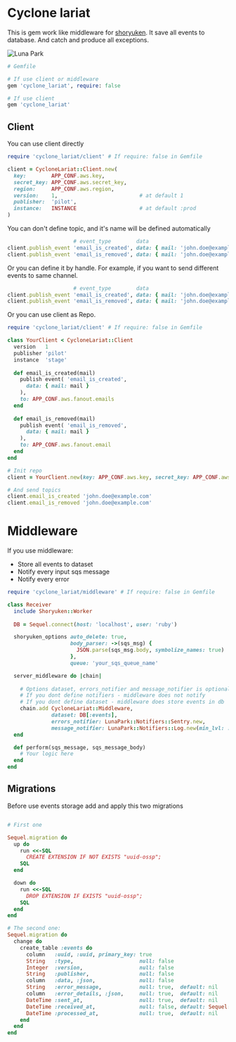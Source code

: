 # Cyclone lariat

This is gem work like middleware for [shoryuken](https://github.com/ruby-shoryuken/shoryuken). It save all events to database. And catch and produce all exceptions.  

![Luna Park](docs/_imgs/lariat.jpg)


```ruby
# Gemfile

# If use client or middleware 
gem 'cyclone_lariat', require: false

# If use client
gem 'cyclone_lariat'
```


## Client

You can use client directly

```ruby
require 'cyclone_lariat/client' # If require: false in Gemfile 

client = CycloneLariat::Client.new(
  key:        APP_CONF.aws.key,
  secret_key: APP_CONF.aws.secret_key,
  region:     APP_CONF.aws.region,
  version:    1,                          # at default 1
  publisher:  'pilot',
  instance:   INSTANCE                    # at default :prod
)
```

You can don't define topic, and it's name will be defined automatically 
```ruby
                     # event_type        data                                    topic
client.publish_event 'email_is_created', data: { mail: 'john.doe@example.com' } # prod-event-fanout-pilot-email_is_created
client.publish_event 'email_is_removed', data: { mail: 'john.doe@example.com' } # prod-event-fanout-pilot-email_is_removed
```
Or you can define it by handle. For example, if you want to send different events to same channel.
```ruby
                     # event_type        data                                    topic
client.publish_event 'email_is_created', data: { mail: 'john.doe@example.com' }, to: 'prod-event-fanout-pilot-emails'
client.publish_event 'email_is_removed', data: { mail: 'john.doe@example.com' }, to: 'prod-event-fanout-pilot-emails'
```

Or you can use client as Repo.

```ruby
require 'cyclone_lariat/client' # If require: false in Gemfile

class YourClient < CycloneLariat::Client
  version   1
  publisher 'pilot'
  instance  'stage'
  
  def email_is_created(mail)
    publish event( 'email_is_created', 
      data: { mail: mail }
    ), 
    to: APP_CONF.aws.fanout.emails
  end
  
  def email_is_removed(mail)
    publish event( 'email_is_removed', 
      data: { mail: mail }
    ), 
    to: APP_CONF.aws.fanout.email
  end
end

# Init repo
client = YourClient.new(key: APP_CONF.aws.key, secret_key: APP_CONF.aws.secret_key, region: APP_CONF.aws.region)

# And send topics
client.email_is_created 'john.doe@example.com'
client.email_is_removed 'john.doe@example.com'
```

# Middleware
If you use middleware:
- Store all events to dataset
- Notify every input sqs message
- Notify every error 

```ruby
require 'cyclone_lariat/middleware' # If require: false in Gemfile

class Receiver
  include Shoryuken::Worker
  
  DB = Sequel.connect(host: 'localhost', user: 'ruby')

  shoryuken_options auto_delete: true,
                    body_parser: ->(sqs_msg) {
                      JSON.parse(sqs_msg.body, symbolize_names: true)
                    },
                    queue: 'your_sqs_queue_name'

  server_middleware do |chain|
    
    # Options dataset, errors_notifier and message_notifier is optionals.
    # If you dont define notifiers - middleware does not notify
    # If you dont define dataset - middleware does store events in db
    chain.add CycloneLariat::Middleware,
              dataset: DB[:events],
              errors_notifier: LunaPark::Notifiers::Sentry.new,
              message_notifier: LunaPark::Notifiers::Log.new(min_lvl: :debug, format: :pretty_json)
  end

  def perform(sqs_message, sqs_message_body)
    # Your logic here
  end
end
```

## Migrations
Before use events storage add and apply this two migrations

```ruby

# First one

Sequel.migration do
  up do
    run <<-SQL
      CREATE EXTENSION IF NOT EXISTS "uuid-ossp";
    SQL
  end

  down do
    run <<-SQL
      DROP EXTENSION IF EXISTS "uuid-ossp";
    SQL
  end
end

# The second one:
Sequel.migration do
  change do
    create_table :events do
      column   :uuid, :uuid, primary_key: true
      String   :type,                     null: false
      Integer  :version,                  null: false
      String   :publisher,                null: false
      column   :data, :json,              null: false
      String   :error_message,            null: true,  default: nil
      column   :error_details, :json,     null: true,  default: nil
      DateTime :sent_at,                  null: true,  default: nil
      DateTime :received_at,              null: false, default: Sequel::CURRENT_TIMESTAMP
      DateTime :processed_at,             null: true,  default: nil
    end
  end
end
```
